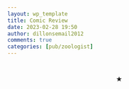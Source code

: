 ```yaml
---
layout: wp_template
title: Comic Review
date: 2023-02-28 19:50
author: dillonsemail2012
comments: true
categories: [pub/zoologist]
---
```

<!-- wp:template-part {"slug":"header","theme":"pub/zoologist","tagName":"header"} /-->

<!-- wp:group {"layout":{"type":"default"}} -->
<div class="wp-block-group"><!-- wp:post-title {"textAlign":"left","level":1,"style":{"spacing":{"margin":{"bottom":"calc(2 * var(\u002d\u002dwp\u002d\u002dstyle\u002d\u002dblock-gap))"}}}} /--></div>
<!-- /wp:group -->

<!-- wp:group {"tagName":"main","lock":{"move":false,"remove":true}} -->
<main class="wp-block-group"><!-- wp:post-content {"lock":{"move":false,"remove":true},"layout":{"inherit":true}} /--></main>
<!-- /wp:group -->

<!-- wp:group {"layout":{"type":"constrained"}} -->
<div class="wp-block-group"><!-- wp:image -->
<figure class="wp-block-image"><img alt="" /></figure>
<!-- /wp:image --></div>
<!-- /wp:group -->

<!-- wp:group {"tagName":"main","lock":{"move":false,"remove":true}} -->
<main class="wp-block-group"><!-- wp:post-content {"lock":{"move":false,"remove":true},"layout":{"inherit":true}} /--></main>
<!-- /wp:group -->

<!-- wp:columns -->
<div class="wp-block-columns"><!-- wp:column -->
<div class="wp-block-column"><!-- wp:image -->
<figure class="wp-block-image"><img alt="" /></figure>
<!-- /wp:image --></div>
<!-- /wp:column -->

<!-- wp:column -->
<div class="wp-block-column"><!-- wp:paragraph -->
<p></p>
<!-- /wp:paragraph --></div>
<!-- /wp:column --></div>
<!-- /wp:columns -->

<!-- wp:post-terms {"term":"category"} /-->

<!-- wp:jetpack/rating-star {"align":"center","className":"is-style-filled"} -->
<figure class="wp-block-jetpack-rating-star is-style-filled" style="text-align:center"><span>★</span></figure>
<!-- /wp:jetpack/rating-star -->

<!-- wp:template-part {"slug":"footer","theme":"pub/zoologist","className":"site-footer-container"} /-->
